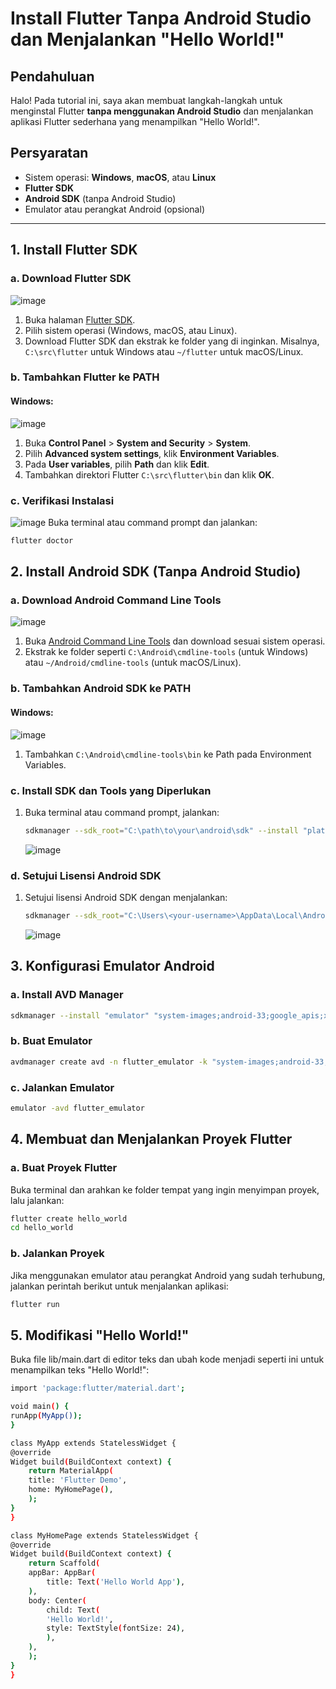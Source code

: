 # Install Flutter Tanpa Android Studio dan Menjalankan "Hello World!"

## Pendahuluan
Halo! Pada tutorial ini, saya akan membuat langkah-langkah untuk menginstal Flutter **tanpa menggunakan Android Studio** dan menjalankan aplikasi Flutter sederhana yang menampilkan "Hello World!".

## Persyaratan
- Sistem operasi: **Windows**, **macOS**, atau **Linux**
- **Flutter SDK**
- **Android SDK** (tanpa Android Studio)
- Emulator atau perangkat Android (opsional)

---

## 1. Install Flutter SDK

### a. Download Flutter SDK

![image](https://github.com/user-attachments/assets/08c759bb-ab55-4e99-9ca4-7e97abed9d7d)

1. Buka halaman [Flutter SDK](https://flutter.dev/docs/get-started/install).
2. Pilih sistem operasi (Windows, macOS, atau Linux).
3. Download Flutter SDK dan ekstrak ke folder yang di inginkan. Misalnya, `C:\src\flutter` untuk Windows atau `~/flutter` untuk macOS/Linux.

### b. Tambahkan Flutter ke PATH
#### Windows:
![image](https://github.com/user-attachments/assets/adf4f834-fe7a-4c70-8477-6613db3e8beb)
1. Buka **Control Panel** > **System and Security** > **System**.
2. Pilih **Advanced system settings**, klik **Environment Variables**.
3. Pada **User variables**, pilih **Path** dan klik **Edit**.
4. Tambahkan direktori Flutter `C:\src\flutter\bin` dan klik **OK**.

### c. Verifikasi Instalasi
![image](https://github.com/user-attachments/assets/87d9e2b4-202e-4572-837d-ae6ecd78bb1b)
Buka terminal atau command prompt dan jalankan:
```bash
flutter doctor
```

## 2. Install Android SDK (Tanpa Android Studio)

### a. Download Android Command Line Tools

![image](https://github.com/user-attachments/assets/6278e723-cb7b-4eec-a483-a5b71836fe98)

1. Buka [Android Command Line Tools](https://developer.android.com/studio#command-tools) dan download sesuai sistem operasi.
2. Ekstrak ke folder seperti `C:\Android\cmdline-tools` (untuk Windows) atau `~/Android/cmdline-tools` (untuk macOS/Linux).

### b. Tambahkan Android SDK ke PATH
#### Windows:
![image](https://github.com/user-attachments/assets/774f4eaa-0a16-43b3-9eca-8533aa28addc)
1. Tambahkan `C:\Android\cmdline-tools\bin` ke Path pada Environment Variables.


### c. Install SDK dan Tools yang Diperlukan
1. Buka terminal atau command prompt, jalankan:
    ```bash
    sdkmanager --sdk_root="C:\path\to\your\android\sdk" --install "platform-tools" "platforms;android-33" "build-tools;33.0.0"
    ```
    ![image](https://github.com/user-attachments/assets/cecb6949-5c13-41d8-9e14-2be92b76d0ec)

### d. Setujui Lisensi Android SDK
1. Setujui lisensi Android SDK dengan menjalankan:
    ```bash
    sdkmanager --sdk_root="C:\Users\<your-username>\AppData\Local\Android\Sdk" --licenses
    ```
    ![image](https://github.com/user-attachments/assets/5d2e4ae7-4d34-4250-ada3-ea5750892097)

## 3. Konfigurasi Emulator Android

### a. Install AVD Manager
```bash
sdkmanager --install "emulator" "system-images;android-33;google_apis;x86_64"
```

### b. Buat Emulator
```bash
avdmanager create avd -n flutter_emulator -k "system-images;android-33;google_apis;x86_64"
```

### c. Jalankan Emulator
```bash
emulator -avd flutter_emulator
```

## 4. Membuat dan Menjalankan Proyek Flutter

### a. Buat Proyek Flutter
Buka terminal dan arahkan ke folder tempat yang ingin menyimpan proyek, lalu jalankan:

```bash
flutter create hello_world
cd hello_world
```

### b. Jalankan Proyek
Jika menggunakan emulator atau perangkat Android yang sudah terhubung, jalankan perintah berikut untuk menjalankan aplikasi:

```bash
flutter run
```

## 5. Modifikasi "Hello World!"
Buka file lib/main.dart di editor teks dan ubah kode menjadi seperti ini untuk menampilkan teks "Hello World!":

```bash
import 'package:flutter/material.dart';

void main() {
runApp(MyApp());
}

class MyApp extends StatelessWidget {
@override
Widget build(BuildContext context) {
    return MaterialApp(
    title: 'Flutter Demo',
    home: MyHomePage(),
    );
}
}

class MyHomePage extends StatelessWidget {
@override
Widget build(BuildContext context) {
    return Scaffold(
    appBar: AppBar(
        title: Text('Hello World App'),
    ),
    body: Center(
        child: Text(
        'Hello World!',
        style: TextStyle(fontSize: 24),
        ),
    ),
    );
}
}
```
